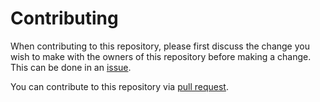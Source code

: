 <!--
SPDX-FileCopyrightText: 2022 Stephan Druskat <pyswh@sdruskat.net>

SPDX-License-Identifier: CC0-1.0
-->

# Contributing

When contributing to this repository, please first discuss the change you wish to make 
with the owners of this repository before making a change.
This can be done in an [issue](https://github.com/sdruskat/pyswh/issues/new).

You can contribute to this repository via 
[pull request](https://docs.github.com/pull-requests/collaborating-with-pull-requests/proposing-changes-to-your-work-with-pull-requests/about-pull-requests?platform=linux).